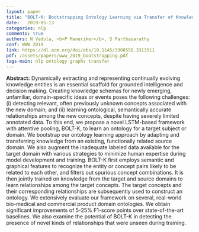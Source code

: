 ```yaml
---
layout: paper
title: "BOLT-K: Bootstrapping Ontology Learning via Transfer of Knowledge"
date:   2019-05-13
categories: nlp 
comments: true
authors: N Vedula, <b>P Maneriker</b>, S Parthasarathy
conf: WWW 2019
link: https://dl.acm.org/doi/abs/10.1145/3308558.3313511
pdf: /assets/papers/www_2019_bootstrapping.pdf
tags-main: nlp ontology graphs transfer
---
```


**Abstract:** Dynamically extracting and representing continually evolving knowledge entities is an essential scaffold for grounded intelligence and decision making. Creating knowledge schemas for newly emerging, unfamiliar, domain-specific ideas or events poses the following challenges: (i) detecting relevant, often previously unknown concepts associated with the new domain; and (ii) learning ontological, semantically accurate relationships among the new concepts, despite having severely limited annotated data. To this end, we propose a novel LSTM-based framework with attentive pooling, BOLT-K, to learn an ontology for a target subject or domain. We bootstrap our ontology learning approach by adapting and transferring knowledge from an existing, functionally related source domain. We also augment the inadequate labeled data available for the target domain with various strategies to minimize human expertise during model development and training. BOLT-K first employs semantic and graphical features to recognize the entity or concept pairs likely to be related to each other, and filters out spurious concept combinations. It is then jointly trained on knowledge from the target and source domains to learn relationships among the target concepts. The target concepts and their corresponding relationships are subsequently used to construct an ontology. We extensively evaluate our framework on several, real-world bio-medical and commercial product domain ontologies. We obtain significant improvements of 5-25% F1-score points over state-of-the-art baselines. We also examine the potential of BOLT-K in detecting the presence of novel kinds of relationships that were unseen during training. 
